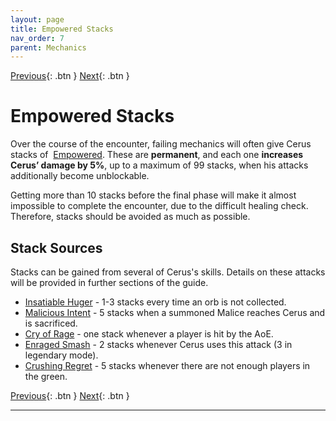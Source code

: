 ```yaml
---
layout: page
title: Empowered Stacks
nav_order: 7
parent: Mechanics
---
```


[Previous](general.html){: .btn } [Next](aspects.html){: .btn }
# Empowered Stacks

Over the course of the encounter, failing mechanics will often give Cerus stacks of <img class="inline empowered"> [Empowered]. These are **permanent**, and each one **increases Cerus’ damage by 5%**, up to a maximum of 99 stacks, when his attacks additionally become unblockable.

Getting more than 10 stacks before the final phase will make it almost impossible to complete the encounter, due to the difficult healing check. Therefore, stacks should be avoided as much as possible.

## Stack Sources

Stacks can be gained from several of Cerus's skills. Details on these attacks will be provided in further sections of the guide.

- [Insatiable Huger](aspects/gluttony.index) - 1-3 stacks every time an orb is not collected.
- [Malicious Intent](aspects/malice.index) - 5 stacks when a summoned Malice reaches Cerus and is sacrificed.
- [Cry of Rage](aspects/rage.index) - one stack whenever a player is hit by the AoE.
- [Enraged Smash](other/smash.index) - 2 stacks whenever Cerus uses this attack (3 in legendary mode).
- [Crushing Regret](aspects/regret.index) - 5 stacks whenever there are not enough players in the green.


[Previous](general.html){: .btn } [Next](aspects.html){: .btn }

----
[Empowered]: https://wiki.guildwars2.com/wiki/Empowered_(Cerus)